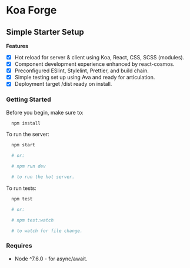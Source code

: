 # Koa Forge

## Simple Starter Setup

**Features**

* [x] Hot reload for server & client using Koa, React, CSS, SCSS (modules).
* [x] Component development experience enhanced by react-cosmos.
* [x] Preconfigured ESlint, Stylelint, Prettier, and build chain.
* [x] Simple testing set up using Ava and ready for articulation.
* [x] Deployment target /dist ready on install.

### Getting Started

Before you begin, make sure to:

```bash
  npm install
```

To run the server:

```bash
  npm start

  # or:

  # npm run dev

  # to run the hot server.
```

To run tests:

```bash
  npm test

  # or:

  # npm test:watch

  # to watch for file change.
```

### Requires

* Node ^7.6.0 - for async/await.
